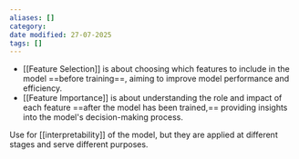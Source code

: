 ```yaml
---
aliases: []
category:
date modified: 27-07-2025
tags: []
---
```

- [[Feature Selection]] is about choosing which features to include in the model ==before training==, aiming to improve model performance and efficiency.
- [[Feature Importance]] is about understanding the role and impact of each feature ==after the model has been trained,== providing insights into the model's decision-making process.

Use for [[interpretability]] of the model, but they are applied at different stages and serve different purposes.



